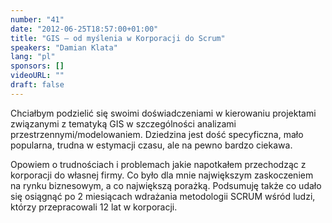 ```yaml
---
number: "41"
date: "2012-06-25T18:57:00+01:00"
title: "GIS — od myślenia w Korporacji do Scrum"
speakers: "Damian Klata"
lang: "pl"
sponsors: []
videoURL: ""
draft: false
---
```


Chciałbym podzielić się swoimi doświadczeniami w kierowaniu projektami związanymi z tematyką GIS w szczególności analizami przestrzennymi/modelowaniem. Dziedzina jest dość specyficzna, mało popularna, trudna w estymacji czasu, ale na pewno bardzo ciekawa. 

Opowiem o trudnościach i problemach jakie napotkałem przechodząc z korporacji do własnej firmy. Co było dla mnie największym zaskoczeniem na rynku biznesowym, a co największą porażką. Podsumuję także co udało się osiągnąć po 2 miesiącach wdrażania metodologii SCRUM wśród ludzi, którzy przepracowali 12 lat w korporacji.

